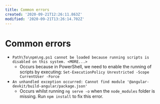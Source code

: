 ```yaml
---
title: Common errors
created: '2020-09-21T12:26:11.863Z'
modified: '2020-09-21T13:26:14.702Z'
---
```


# Common errors
- `Path\To\npm\ng.ps1 cannot be loaded because running scripts is disabled on this system. <MORE...>`
  - Occurs because in PowerShell, we need to enable the running of scripts by executing: `Set-ExecutionPolicy Unrestricted -Scope CurrentUser -Force`
- `An unhandled exception occurred: Cannot find module '@angular-devkit/build-angular/package.json'`
  - Occurs whilst running `ng serve -o` when the `node_modules` folder is missing. Run `npm install` to fix this error. 
 

